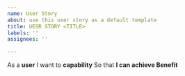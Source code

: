 ```yaml
---
name: User Story
about: use this user story as a default template
title: UESR STORY <TITLE>
labels: ''
assignees: ''

---
```


As a **user** I want to **capability** So that **I can achieve Benefit**
